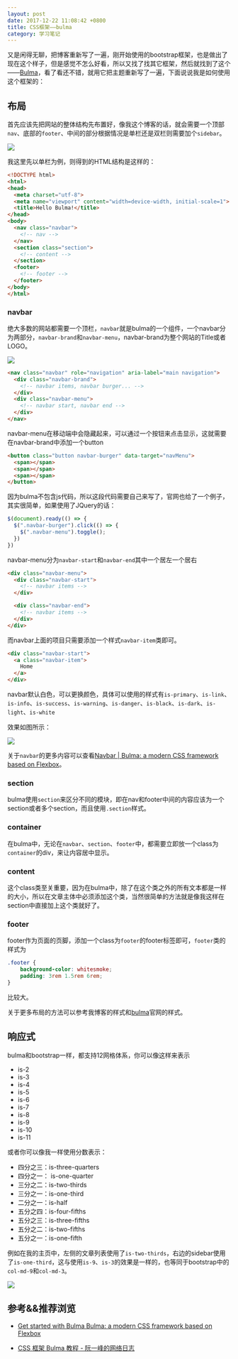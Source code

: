 ```yaml
---
layout: post
date: 2017-12-22 11:08:42 +0800
title: CSS框架——bulma
category: 学习笔记
---
```


又是闲得无聊，把博客重新写了一遍，刚开始使用的bootstrap框架，也是做出了现在这个样子，但是感觉不怎么好看，所以又找了找其它框架，然后就找到了这个——[Bulma](https://bulma.io/)，看了看还不错，就用它把主题重新写了一遍，下面说说我是如何使用这个框架的：

## 布局

首先应该先把网站的整体结构先布置好，像我这个博客的话，就会需要一个顶部`nav`、底部的`footer`、中间的部分根据情况是单栏还是双栏则需要加个`sidebar`。

![](/pics/2017/12/2201.png)

<!-- more -->

我这里先以单栏为例，则得到的HTML结构是这样的：

```html
<!DOCTYPE html>
<html>
<head>
  <meta charset="utf-8">
  <meta name="viewport" content="width=device-width, initial-scale=1">
  <title>Hello Bulma!</title>
</head>
<body>
  <nav class="navbar">
    <!-- nav -->
  </nav>
  <section class="section">
    <!-- content -->
  </section>
  <footer>
    <!-- footer -->
  </footer>
</body>
</html>
```

### navbar

绝大多数的网站都需要一个顶栏，`navbar`就是bulma的一个组件，一个navbar分为两部分，`navbar-brand`和`navbar-menu`，navbar-brand为整个网站的Title或者LOGO。

![](/pics/2017/12/2202.png)

```html
<nav class="navbar" role="navigation" aria-label="main navigation">
  <div class="navbar-brand">
    <!-- navbar items, navbar burger... -->
  </div>
  <div class="navbar-menu">
    <!-- navbar start, navbar end -->
  </div>
</nav>
```

navbar-menu在移动端中会隐藏起来，可以通过一个按钮来点击显示，这就需要在navbar-brand中添加一个button

```html
<button class="button navbar-burger" data-target="navMenu">
  <span></span>
  <span></span>
  <span></span>
</button>
```

因为bulma不包含js代码，所以这段代码需要自己来写了，官网也给了一个例子，其实很简单，如果使用了JQuery的话：

```js
$(document).ready(() => {
  $(".navbar-burger").click(() => {
    $(".navbar-menu").toggle();
  })
})
```

navbar-menu分为`navbar-start`和`navbar-end`其中一个居左一个居右

```html
<div class="navbar-menu">
  <div class="navbar-start">
    <!-- navbar items -->
  </div>

  <div class="navbar-end">
    <!-- navbar items -->
  </div>
</div>
```

而navbar上面的项目只需要添加一个样式`navbar-item`类即可。

```html
<div class="navbar-start">
  <a class="navbar-item">
    Home
  </a>
</div>
```

navbar默认白色，可以更换颜色，具体可以使用的样式有`is-primary`、`is-link`、`is-info`、`is-success`、`is-warning`、`is-danger`、`is-black`、`is-dark`、`is-light`、`is-white`

效果如图所示：

![](/pics/2017/12/2203.png)

关于`navbar`的更多内容可以查看[Navbar | Bulma: a modern CSS framework based on Flexbox](https://bulma.io/documentation/components/navbar/)。


### section

bulma使用`section`来区分不同的模块，即在nav和footer中间的内容应该为一个section或者多个section，而且使用`.section`样式。

### container

在bulma中，无论在`navbar`、`section`、`footer`中，都需要立即放一个class为`container`的div，来让内容居中显示。

### content

这个class类至关重要，因为在bulma中，除了在这个类之外的所有文本都是一样的大小，所以在文章主体中必须添加这个类，当然很简单的方法就是像我这样在section中直接加上这个类就好了。

### footer

footer作为页面的页脚，添加一个class为`footer`的footer标签即可，`footer`类的样式为

```css
.footer {
    background-color: whitesmoke;
    padding: 3rem 1.5rem 6rem;
}
```

比较大。

关于更多布局的方法可以参考我博客的样式和[bulma](https://bulma.io)官网的样式。


## 响应式

bulma和bootstrap一样，都支持12网格体系，你可以像这样来表示

- is-2
- is-3
- is-4
- is-5
- is-6
- is-7
- is-8
- is-9
- is-10
- is-11

或者你可以像我一样使用分数表示：

- 四分之三：is-three-quarters
- 四分之一： is-one-quarter
- 三分之二：is-two-thirds
- 三分之一：is-one-third
- 二分之一：is-half
- 五分之四：is-four-fifths
- 五分之三：is-three-fifths
- 五分之二：is-two-fifths
- 五分之一：is-one-fifth

例如在我的主页中，左侧的文章列表使用了`is-two-thirds`，右边的sidebar使用了`is-one-third`，这与使用`is-9`、`is-3`的效果是一样的，也等同于bootstrap中的`col-md-9`和`col-md-3`。

![](/pics/2017/12/2204.png)

## 参考&&推荐浏览

- [Get started with Bulma Bulma: a modern CSS framework based on Flexbox](https://bulma.io/documentation/overview/start/)

- [CSS 框架 Bulma 教程 - 阮一峰的网络日志](http://www.ruanyifeng.com/blog/2017/10/bulma.html#%E7%BD%91%E6%A0%BC%E4%BD%93%E7%B3%BB)
